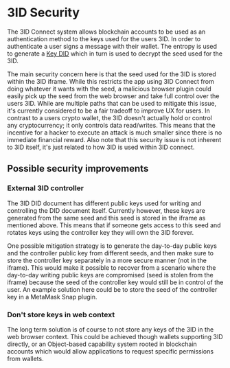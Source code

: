 # 3ID Security

The 3ID Connect system allows blockchain accounts to be used as an authentication method to the keys used for the users 3ID. In order to authenticate a user signs a message with their wallet. The entropy is used to generate a [Key DID](../docs/advanced/standards/accounts/key-did.md) which in turn is used to decrypt the seed used for the 3ID.

The main security concern here is that the seed used for the 3ID is stored within the 3ID iframe. While this restricts the app using 3ID Connect from doing whatever it wants with the seed, a malicious browser plugin could easily pick up the seed from the web browser and take full control over the users 3ID. While are multiple paths that can be used to mitigate this issue, it's currently considered to be a fair tradeoff to improve UX for users. In contrast to a users crypto wallet, the 3ID doesn't actually hold or control any cryptocurrency; it only controls data read/writes. This means that the incentive for a hacker to execute an attack is much smaller since there is no immediate financial reward. Also note that this security issue is not inherent to 3ID itself, it's just related to how 3ID is used within 3ID connect.

## Possible security improvements

### External 3ID controller

The 3ID DID document has different public keys used for writing and controlling the DID document itself. Currently however, these keys are generated from the same seed and this seed is stored in the iframe as mentioned above. This means that if someone gets access to this seed and rotates keys using the controller key they will own the 3ID forever.

One possible mitigation strategy is to generate the day-to-day public keys and the controller public key from different seeds, and then make sure to store the controller key separately in a more secure manner (not in the iframe). This would make it possible to recover from a scenario where the day-to-day writing public keys are compromised (seed is stolen from the iframe) because the seed of the controller key would still be in control of the user. An example solution here could be to store the seed of the controller key in a MetaMask Snap plugin.

### Don't store keys in web context

The long term solution is of course to not store any keys of the 3ID in the web browser context. This could be achieved though wallets supporting 3ID directly, or an Object-based capability system rooted in blockchain accounts which would allow applications to request specific permissions from wallets.
